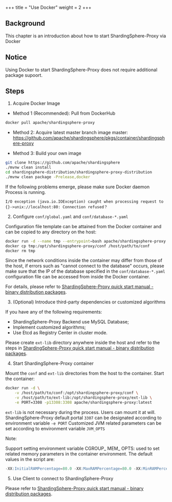 +++
title = "Use Docker"
weight = 2
+++

## Background

This chapter is an introduction about how to start ShardingSphere-Proxy via Docker

## Notice

Using Docker to start ShardingSphere-Proxy does not require additional package supoort.

## Steps

1. Acquire Docker Image

* Method 1 (Recommended): Pull from DockerHub
```bash
docker pull apache/shardingsphere-proxy
```

* Method 2: Acquire latest master branch image master: <https://github.com/apache/shardingsphere/pkgs/container/shardingsphere-proxy>

* Method 3: Build your own image
```bash
git clone https://github.com/apache/shardingsphere
./mvnw clean install
cd shardingsphere-distribution/shardingsphere-proxy-distribution
./mvnw clean package -Prelease,docker
```

If the following problems emerge, please make sure Docker daemon Process is running.
```
I/O exception (java.io.IOException) caught when processing request to {}->unix://localhost:80: Connection refused？
```

2. Configure `conf/global.yaml` and `conf/database-*.yaml`

Configuration file template can be attained from the Docker container and can be copied to any directory on the host:
```bash
docker run -d --name tmp --entrypoint=bash apache/shardingsphere-proxy
docker cp tmp:/opt/shardingsphere-proxy/conf /host/path/to/conf
docker rm tmp
```

Since the network conditions inside the container may differ from those of the host, if errors such as "cannot connect to the database" occurs, please make sure that the IP of the database specified in the `conf/database-*.yaml` configuration file can be accessed from inside the Docker container.

For details, please refer to [ShardingSphere-Proxy quick start manual - binary distribution packages](/en/user-manual/shardingsphere-proxy/startup/bin/).

3. (Optional) Introduce third-party dependencies or customized algorithms

If you have any of the following requirements:
* ShardingSphere-Proxy Backend use MySQL Database;
* Implement customized algorithms;
* Use Etcd as Registry Center in cluster mode.

Please create `ext-lib` directory anywhere inside the host and refer to the steps in [ShardingSphere-Proxy quick start manual - binary distribution packages](/en/user-manual/shardingsphere-proxy/startup/bin/).

4. Start ShardingSphere-Proxy container

Mount the `conf` and `ext-lib` directories from the host to the container. Start the container:

```bash
docker run -d \
    -v /host/path/to/conf:/opt/shardingsphere-proxy/conf \
    -v /host/path/to/ext-lib:/opt/shardingsphere-proxy/ext-lib \
    -e PORT=3308 -p13308:3308 apache/shardingsphere-proxy:latest
```

`ext-lib` is not necessary during the process. Users can mount it at will.
ShardingSphere-Proxy default portal `3307` can be designated according to environment variable `-e PORT`
Customized JVM related parameters can be set according to environment variable `JVM_OPTS`

Note: 

Support setting environment variable CGROUP_ MEM_ OPTS: used to set related memory parameters in the container environment. The default values in the script are:

```sql
-XX:InitialRAMPercentage=80.0 -XX:MaxRAMPercentage=80.0 -XX:MinRAMPercentage=80.0
```

5. Use Client to connect to ShardingSphere-Proxy

Please refer to [ShardingSphere-Proxy quick start manual - binary distribution packages](/en/user-manual/shardingsphere-proxy/startup/bin/).
